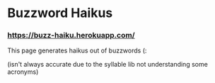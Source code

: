 # Buzzword Haikus
### https://buzz-haiku.herokuapp.com/

This page generates haikus out of buzzwords (:

(isn't always accurate due to the syllable lib not understanding some acronyms)
